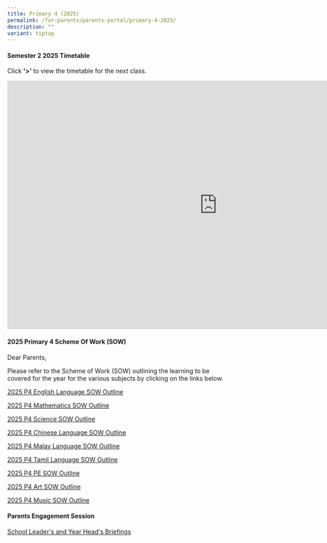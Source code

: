 ```yaml
---
title: Primary 4 (2025)
permalink: /for-parents/parents-portal/primary-4-2025/
description: ""
variant: tiptap
---
```

<h4><strong>Semester 2 2025 Timetable</strong></h4>
<p>Click <strong>'&gt;'</strong> to view the timetable for the next class.</p>
<div class="iframe-wrapper">
<iframe height="569" width="960" allowfullscreen="true" frameborder="0" src="https://docs.google.com/presentation/d/e/2PACX-1vTAlzBwr5rQxbn6jpsLZEurnApLBu7NvBaUJgfn9Dn15iFwZ13SNPQLAn8v-o5Zk6w3mZBNafSDREq_/embed?start=false&amp;loop=false&amp;delayms=60000"></iframe>
</div>
<h4><strong>2025 Primary 4 Scheme Of Work (SOW)</strong></h4>
<p>Dear Parents,</p>
<p>Please refer to the Scheme of Work (SOW) outlining the learning to be
covered for the year for the various subjects by clicking on the links
below.</p>
<p><a href="/files/2025 P4 SOW/P4_EL_2025_SOW_Outline.pdf" rel="noopener noreferrer nofollow" target="_blank">2025 P4 English Language SOW Outline</a>
</p>
<p><a href="/files/2025 P4 SOW/P4_MA_2025_SOW_Outline.pdf" rel="noopener noreferrer nofollow" target="_blank">2025 P4 Mathematics SOW Outline</a>
</p>
<p><a href="/files/2025 P4 SOW/P4_SCI_2025_SOW_Outline.pdf" rel="noopener noreferrer nofollow" target="_blank">2025 P4 Science SOW Outline</a>
</p>
<p><a href="/files/2023 P4 SOW/P4 CL SOW Outline.pdf" rel="noopener noreferrer nofollow" target="_blank">2025 P4 Chinese Language SOW Outline</a>
</p>
<p><a href="/files/2025 P4 SOW/P4_ML_2025_SOW_Outline.pdf" rel="noopener noreferrer nofollow" target="_blank">2025 P4 Malay Language SOW Outline</a>
</p>
<p><a href="/files/2025 P4 SOW/P4_TL_2025_SOW_Outline.pdf" rel="noopener noreferrer nofollow" target="_blank">2025 P4 Tamil Language SOW Outline</a>
</p>
<p><a href="/files/2025 P4 SOW/P4_PE_2025_SOW_Outline.pdf" rel="noopener noreferrer nofollow" target="_blank">2025 P4 PE SOW Outline</a>
</p>
<p><a href="/files/2025 P4 SOW/P4_Art_2025_SOW_Outline.pdf" rel="noopener noreferrer nofollow" target="_blank">2025 P4 Art SOW Outline</a>
</p>
<p><a href="/files/2025 P4 SOW/P4_Music_2025_SOW_Outline.pdf" rel="noopener noreferrer nofollow" target="_blank">2025 P4 Music SOW Outline</a>
</p>
<p></p>
<h4><strong>Parents Engagement Session</strong></h4>
<p><a href="/files/Parents Engagement Sessions/PG_Primary_4_Parents_Engagement_2025_7_Feb.pdf" rel="noopener noreferrer nofollow" target="_blank">School Leader's and Year Head's Briefings</a>
</p>
<p></p>